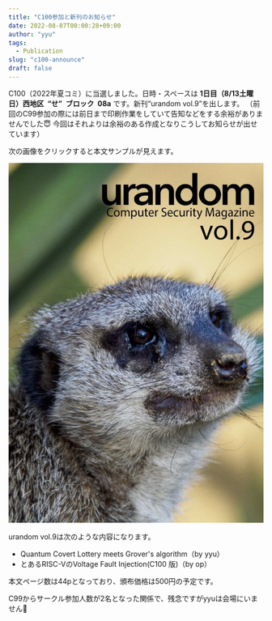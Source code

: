```yaml
---
title: "C100参加と新刊のお知らせ"
date: 2022-08-07T00:00:28+09:00
author: "yyu"
tags:
  - Publication
slug: "c100-announce"
draft: false
---
```


C100（2022年夏コミ）に当選しました。日時・スペースは **1日目（8/13土曜日）西地区 “せ” ブロック 08a** です。新刊“urandom vol.9”を出します。
（前回のC99参加の際には前日まで印刷作業をしていて告知などをする余裕がありませんでした😇 今回はそれよりは余裕のある作成となりこうしてお知らせが出せています）

次の画像をクリックすると本文サンプルが見えます。

[![c100 sample](/images/c100_cover_thumb.jpg)](/pdfs/c100_sample.pdf)

urandom vol.9は次のような内容になります。

- Quantum Covert Lottery meets Grover's algorithm（by yyu）
- とあるRISC-VのVoltage Fault Injection(C100 版)（by op）

本文ページ数は44pとなっており、頒布価格は500円の予定です。

C99からサークル参加人数が2名となった関係で、残念ですがyyuは会場にいません🥹